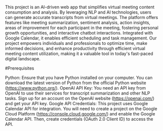 This project is an AI-driven web app that simplifies virtual meeting content consumption and analysis. By leveraging NLP and AI technologies, users can generate accurate transcripts from virtual meetings. The platform offers features like meeting summarization, sentiment analysis, action insights, areas of improvement for each participant in the meeting, fostering personal growth opportunities, and interactive chatbot interactions. Integrated with Google Calendar, it enables efficient scheduling and task management. Our project empowers individuals and professionals to optimize time, make informed decisions, and enhance productivity through efficient virtual meeting content utilization, making it a valuable tool in today's fast-paced digital landscape.

#Prerequisites

Python: Ensure that you have Python installed on your computer. You can download the latest version of Python from the official Python website (https://www.python.org/).
OpenAI API Key: You need an API key from OpenAI to use their services for transcript summarization and other NLP tasks. Sign up for an account on the OpenAI website (https://openai.com/) and get your API key.
Google API Credentials: This project uses Google Calendar API for integration. You will need to create a project on the Google Cloud Platform (https://console.cloud.google.com/) and enable the Google Calendar API. Then, create credentials (OAuth 2.0 Client ID) to access the API.
